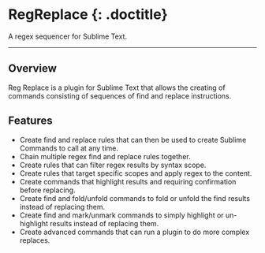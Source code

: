 # RegReplace {: .doctitle}
A regex sequencer for Sublime Text.

---

## Overview
Reg Replace is a plugin for Sublime Text that allows the creating of commands consisting of sequences of find and replace instructions.

## Features

- Create find and replace rules that can then be used to create Sublime Commands to call at any time.
- Chain multiple regex find and replace rules together.
- Create rules that can filter regex results by syntax scope.
- Create rules that target specific scopes and apply regex to the content.
- Create commands that highlight results and requiring confirmation before replacing.
- Create find and fold/unfold commands to fold or unfold the find results instead of replacing them.
- Create find and mark/unmark commands to simply highlight or un-highlight results instead of replacing them.
- Create advanced commands that can run a plugin to do more complex replaces.
